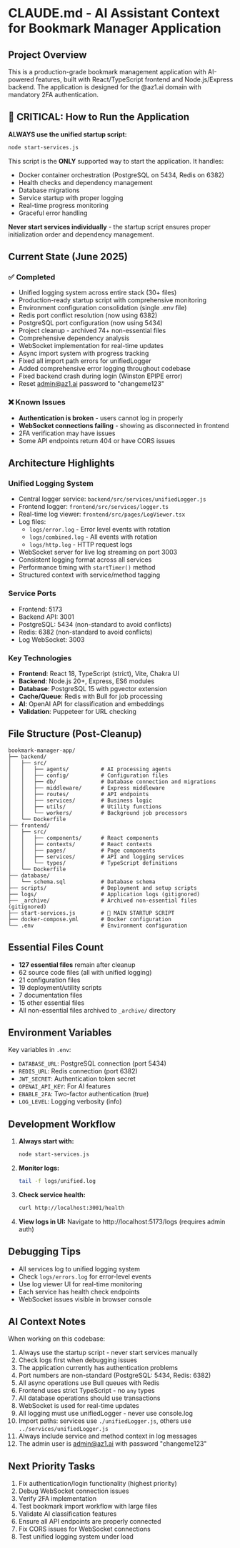 # CLAUDE.md - AI Assistant Context for Bookmark Manager Application

## Project Overview
This is a production-grade bookmark management application with AI-powered features, built with React/TypeScript frontend and Node.js/Express backend. The application is designed for the @az1.ai domain with mandatory 2FA authentication.

## 🚨 CRITICAL: How to Run the Application

**ALWAYS use the unified startup script:**
```bash
node start-services.js
```

This script is the **ONLY** supported way to start the application. It handles:
- Docker container orchestration (PostgreSQL on 5434, Redis on 6382)
- Health checks and dependency management
- Database migrations
- Service startup with proper logging
- Real-time progress monitoring
- Graceful error handling

**Never start services individually** - the startup script ensures proper initialization order and dependency management.

## Current State (June 2025)

### ✅ Completed
- Unified logging system across entire stack (30+ files)
- Production-ready startup script with comprehensive monitoring
- Environment configuration consolidation (single .env file)
- Redis port conflict resolution (now using 6382)
- PostgreSQL port configuration (now using 5434)
- Project cleanup - archived 74+ non-essential files
- Comprehensive dependency analysis
- WebSocket implementation for real-time updates
- Async import system with progress tracking
- Fixed all import path errors for unifiedLogger
- Added comprehensive error logging throughout codebase
- Fixed backend crash during login (Winston EPIPE error)
- Reset admin@az1.ai password to "changeme123"

### ❌ Known Issues
- **Authentication is broken** - users cannot log in properly
- **WebSocket connections failing** - showing as disconnected in frontend
- 2FA verification may have issues
- Some API endpoints return 404 or have CORS issues

## Architecture Highlights

### Unified Logging System
- Central logger service: `backend/src/services/unifiedLogger.js`
- Frontend logger: `frontend/src/services/logger.ts`
- Real-time log viewer: `frontend/src/pages/LogViewer.tsx`
- Log files:
  - `logs/error.log` - Error level events with rotation
  - `logs/combined.log` - All events with rotation
  - `logs/http.log` - HTTP request logs
- WebSocket server for live log streaming on port 3003
- Consistent logging format across all services
- Performance timing with `startTimer()` method
- Structured context with service/method tagging

### Service Ports
- Frontend: 5173
- Backend API: 3001
- PostgreSQL: 5434 (non-standard to avoid conflicts)
- Redis: 6382 (non-standard to avoid conflicts)
- Log WebSocket: 3003

### Key Technologies
- **Frontend**: React 18, TypeScript (strict), Vite, Chakra UI
- **Backend**: Node.js 20+, Express, ES6 modules
- **Database**: PostgreSQL 15 with pgvector extension
- **Cache/Queue**: Redis with Bull for job processing
- **AI**: OpenAI API for classification and embeddings
- **Validation**: Puppeteer for URL checking

## File Structure (Post-Cleanup)
```
bookmark-manager-app/
├── backend/
│   ├── src/
│   │   ├── agents/          # AI processing agents
│   │   ├── config/          # Configuration files
│   │   ├── db/              # Database connection and migrations
│   │   ├── middleware/      # Express middleware
│   │   ├── routes/          # API endpoints
│   │   ├── services/        # Business logic
│   │   ├── utils/           # Utility functions
│   │   └── workers/         # Background job processors
│   └── Dockerfile
├── frontend/
│   ├── src/
│   │   ├── components/      # React components
│   │   ├── contexts/        # React contexts
│   │   ├── pages/           # Page components
│   │   ├── services/        # API and logging services
│   │   └── types/           # TypeScript definitions
│   └── Dockerfile
├── database/
│   └── schema.sql           # Database schema
├── scripts/                 # Deployment and setup scripts
├── logs/                    # Application logs (gitignored)
├── _archive/                # Archived non-essential files (gitignored)
├── start-services.js        # 🚨 MAIN STARTUP SCRIPT
├── docker-compose.yml       # Docker configuration
└── .env                     # Environment configuration
```

## Essential Files Count
- **127 essential files** remain after cleanup
- 62 source code files (all with unified logging)
- 21 configuration files
- 19 deployment/utility scripts
- 7 documentation files
- 15 other essential files
- All non-essential files archived to `_archive/` directory

## Environment Variables
Key variables in `.env`:
- `DATABASE_URL`: PostgreSQL connection (port 5434)
- `REDIS_URL`: Redis connection (port 6382)
- `JWT_SECRET`: Authentication token secret
- `OPENAI_API_KEY`: For AI features
- `ENABLE_2FA`: Two-factor authentication (true)
- `LOG_LEVEL`: Logging verbosity (info)

## Development Workflow

1. **Always start with:**
   ```bash
   node start-services.js
   ```

2. **Monitor logs:**
   ```bash
   tail -f logs/unified.log
   ```

3. **Check service health:**
   ```bash
   curl http://localhost:3001/health
   ```

4. **View logs in UI:**
   Navigate to http://localhost:5173/logs (requires admin auth)

## Debugging Tips

- All services log to unified logging system
- Check `logs/errors.log` for error-level events
- Use log viewer UI for real-time monitoring
- Each service has health check endpoints
- WebSocket issues visible in browser console

## AI Context Notes

When working on this codebase:
1. Always use the startup script - never start services manually
2. Check logs first when debugging issues
3. The application currently has authentication problems
4. Port numbers are non-standard (PostgreSQL: 5434, Redis: 6382)
5. All async operations use Bull queues with Redis
6. Frontend uses strict TypeScript - no `any` types
7. All database operations should use transactions
8. WebSocket is used for real-time updates
9. All logging must use unifiedLogger - never use console.log
10. Import paths: services use `./unifiedLogger.js`, others use `../services/unifiedLogger.js`
11. Always include service and method context in log messages
12. The admin user is admin@az1.ai with password "changeme123"

## Next Priority Tasks
1. Fix authentication/login functionality (highest priority)
2. Debug WebSocket connection issues
3. Verify 2FA implementation
4. Test bookmark import workflow with large files
5. Validate AI classification features
6. Ensure all API endpoints are properly connected
7. Fix CORS issues for WebSocket connections
8. Test unified logging system under load